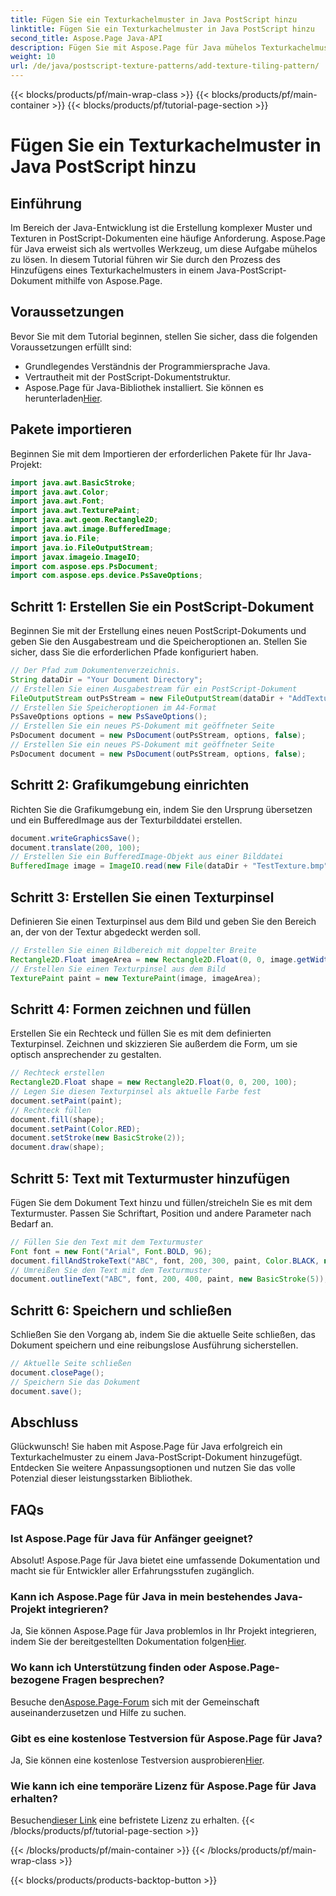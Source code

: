 ```yaml
---
title: Fügen Sie ein Texturkachelmuster in Java PostScript hinzu
linktitle: Fügen Sie ein Texturkachelmuster in Java PostScript hinzu
second_title: Aspose.Page Java-API
description: Fügen Sie mit Aspose.Page für Java mühelos Texturkachelmuster zu PostScript-Dokumenten hinzu. Entdecken Sie unseren Leitfaden zur nahtlosen Integration für kreative Möglichkeiten.
weight: 10
url: /de/java/postscript-texture-patterns/add-texture-tiling-pattern/
---
```


{{< blocks/products/pf/main-wrap-class >}}
{{< blocks/products/pf/main-container >}}
{{< blocks/products/pf/tutorial-page-section >}}

# Fügen Sie ein Texturkachelmuster in Java PostScript hinzu

## Einführung
Im Bereich der Java-Entwicklung ist die Erstellung komplexer Muster und Texturen in PostScript-Dokumenten eine häufige Anforderung. Aspose.Page für Java erweist sich als wertvolles Werkzeug, um diese Aufgabe mühelos zu lösen. In diesem Tutorial führen wir Sie durch den Prozess des Hinzufügens eines Texturkachelmusters in einem Java-PostScript-Dokument mithilfe von Aspose.Page.
## Voraussetzungen
Bevor Sie mit dem Tutorial beginnen, stellen Sie sicher, dass die folgenden Voraussetzungen erfüllt sind:
- Grundlegendes Verständnis der Programmiersprache Java.
- Vertrautheit mit der PostScript-Dokumentstruktur.
-  Aspose.Page für Java-Bibliothek installiert. Sie können es herunterladen[Hier](https://releases.aspose.com/page/java/).
## Pakete importieren
Beginnen Sie mit dem Importieren der erforderlichen Pakete für Ihr Java-Projekt:
```java
import java.awt.BasicStroke;
import java.awt.Color;
import java.awt.Font;
import java.awt.TexturePaint;
import java.awt.geom.Rectangle2D;
import java.awt.image.BufferedImage;
import java.io.File;
import java.io.FileOutputStream;
import javax.imageio.ImageIO;
import com.aspose.eps.PsDocument;
import com.aspose.eps.device.PsSaveOptions;
```
## Schritt 1: Erstellen Sie ein PostScript-Dokument
Beginnen Sie mit der Erstellung eines neuen PostScript-Dokuments und geben Sie den Ausgabestream und die Speicheroptionen an. Stellen Sie sicher, dass Sie die erforderlichen Pfade konfiguriert haben.
```java
// Der Pfad zum Dokumentenverzeichnis.
String dataDir = "Your Document Directory";
// Erstellen Sie einen Ausgabestream für ein PostScript-Dokument
FileOutputStream outPsStream = new FileOutputStream(dataDir + "AddTextureTilingPattern_outPS.ps");
// Erstellen Sie Speicheroptionen im A4-Format
PsSaveOptions options = new PsSaveOptions();
// Erstellen Sie ein neues PS-Dokument mit geöffneter Seite
PsDocument document = new PsDocument(outPsStream, options, false);
// Erstellen Sie ein neues PS-Dokument mit geöffneter Seite
PsDocument document = new PsDocument(outPsStream, options, false);
```
## Schritt 2: Grafikumgebung einrichten
Richten Sie die Grafikumgebung ein, indem Sie den Ursprung übersetzen und ein BufferedImage aus der Texturbilddatei erstellen.
```java
document.writeGraphicsSave();
document.translate(200, 100);
// Erstellen Sie ein BufferedImage-Objekt aus einer Bilddatei
BufferedImage image = ImageIO.read(new File(dataDir + "TestTexture.bmp"));
```
## Schritt 3: Erstellen Sie einen Texturpinsel
Definieren Sie einen Texturpinsel aus dem Bild und geben Sie den Bereich an, der von der Textur abgedeckt werden soll.
```java
// Erstellen Sie einen Bildbereich mit doppelter Breite
Rectangle2D.Float imageArea = new Rectangle2D.Float(0, 0, image.getWidth() * 2, image.getHeight());
// Erstellen Sie einen Texturpinsel aus dem Bild
TexturePaint paint = new TexturePaint(image, imageArea);
```
## Schritt 4: Formen zeichnen und füllen
Erstellen Sie ein Rechteck und füllen Sie es mit dem definierten Texturpinsel. Zeichnen und skizzieren Sie außerdem die Form, um sie optisch ansprechender zu gestalten.
```java
// Rechteck erstellen
Rectangle2D.Float shape = new Rectangle2D.Float(0, 0, 200, 100);
// Legen Sie diesen Texturpinsel als aktuelle Farbe fest
document.setPaint(paint);
// Rechteck füllen
document.fill(shape);
document.setPaint(Color.RED);
document.setStroke(new BasicStroke(2));
document.draw(shape);
```
## Schritt 5: Text mit Texturmuster hinzufügen
Fügen Sie dem Dokument Text hinzu und füllen/streicheln Sie es mit dem Texturmuster. Passen Sie Schriftart, Position und andere Parameter nach Bedarf an.
```java
// Füllen Sie den Text mit dem Texturmuster
Font font = new Font("Arial", Font.BOLD, 96);
document.fillAndStrokeText("ABC", font, 200, 300, paint, Color.BLACK, new BasicStroke(2));
// Umreißen Sie den Text mit dem Texturmuster
document.outlineText("ABC", font, 200, 400, paint, new BasicStroke(5));
```
## Schritt 6: Speichern und schließen
Schließen Sie den Vorgang ab, indem Sie die aktuelle Seite schließen, das Dokument speichern und eine reibungslose Ausführung sicherstellen.
```java
// Aktuelle Seite schließen
document.closePage();
// Speichern Sie das Dokument
document.save();
```
## Abschluss
Glückwunsch! Sie haben mit Aspose.Page für Java erfolgreich ein Texturkachelmuster zu einem Java-PostScript-Dokument hinzugefügt. Entdecken Sie weitere Anpassungsoptionen und nutzen Sie das volle Potenzial dieser leistungsstarken Bibliothek.

## FAQs
### Ist Aspose.Page für Java für Anfänger geeignet?
Absolut! Aspose.Page für Java bietet eine umfassende Dokumentation und macht sie für Entwickler aller Erfahrungsstufen zugänglich.
### Kann ich Aspose.Page für Java in mein bestehendes Java-Projekt integrieren?
 Ja, Sie können Aspose.Page für Java problemlos in Ihr Projekt integrieren, indem Sie der bereitgestellten Dokumentation folgen[Hier](https://reference.aspose.com/page/java/).
### Wo kann ich Unterstützung finden oder Aspose.Page-bezogene Fragen besprechen?
 Besuche den[Aspose.Page-Forum](https://forum.aspose.com/c/page/39) sich mit der Gemeinschaft auseinanderzusetzen und Hilfe zu suchen.
### Gibt es eine kostenlose Testversion für Aspose.Page für Java?
 Ja, Sie können eine kostenlose Testversion ausprobieren[Hier](https://releases.aspose.com/).
### Wie kann ich eine temporäre Lizenz für Aspose.Page für Java erhalten?
 Besuchen[dieser Link](https://purchase.aspose.com/temporary-license/) eine befristete Lizenz zu erhalten.
{{< /blocks/products/pf/tutorial-page-section >}}

{{< /blocks/products/pf/main-container >}}
{{< /blocks/products/pf/main-wrap-class >}}

{{< blocks/products/products-backtop-button >}}
